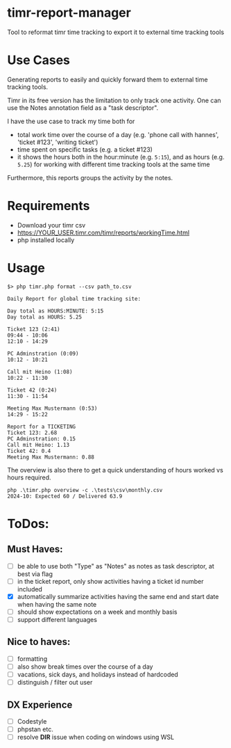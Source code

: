 # timr-report-manager

Tool to reformat timr time tracking to export it to external time tracking tools

# Use Cases

Generating reports to easily and quickly forward them to external time tracking tools.

Timr in its free version has the limitation to only track one activity. One can use the Notes annotation field as a "task descriptor".

I have the use case to track my time both for

- total work time over the course of a day (e.g. 'phone call with hannes', 'ticket #123', 'writing ticket')
- time spent on specific tasks (e.g. a ticket #123)
- it shows the hours both in the hour:minute (e.g. `5:15`), and as hours (e.g. `5.25`) for working with different time tracking tools at the same time

Furthermore, this reports groups the activity by the notes.

# Requirements
 
- Download your timr csv
- https://YOUR_USER.timr.com/timr/reports/workingTime.html
- php installed locally

# Usage
```
$> php timr.php format --csv path_to.csv

Daily Report for global time tracking site:

Day total as HOURS:MINUTE: 5:15
Day total as HOURS: 5.25

Ticket 123 (2:41)
09:44 - 10:06
12:10 - 14:29

PC Adminstration (0:09)
10:12 - 10:21

Call mit Heino (1:08)
10:22 - 11:30

Ticket 42 (0:24)
11:30 - 11:54

Meeting Max Mustermann (0:53)
14:29 - 15:22

Report for a TICKETING
Ticket 123: 2.68
PC Adminstration: 0.15
Call mit Heino: 1.13
Ticket 42: 0.4
Meeting Max Mustermann: 0.88

```

The overview is also there to get a quick understanding of hours worked vs hours required.

```
php .\timr.php overview -c .\tests\csv\monthly.csv
2024-10: Expected 60 / Delivered 63.9
```

# ToDos:
 
## Must Haves:
- [ ] be able to use both "Type" as "Notes" as notes as task descriptor, at best via flag
- [ ] in the ticket report, only show activities having a ticket id number included
- [x] automatically summarize activities having the same end and start date when having the same note 
- [ ] should show expectations on a week and monthly basis
- [ ] support different languages 

## Nice to haves:
- [ ] formatting
- [ ] also show break times over the course of a day
- [ ] vacations, sick days, and holidays instead of hardcoded
- [ ] distinguish / filter out user

## DX Experience
- [ ] Codestyle
- [ ] phpstan etc.
- [ ] resolve __DIR__ issue when coding on windows using WSL
